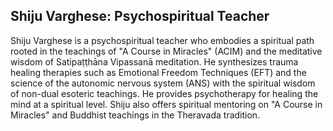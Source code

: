 ## Shiju Varghese: Psychospiritual Teacher 

Shiju Varghese is a psychospiritual teacher who embodies a spiritual path rooted in the teachings of "A Course in Miracles" (ACIM) and the meditative wisdom of Satipaṭṭhāna Vipassanā meditation. He synthesizes trauma healing therapies such as Emotional Freedom Techniques (EFT) and the science of the autonomic nervous system (ANS) with the spiritual wisdom of non-dual esoteric teachings. He provides psychotherapy for healing the mind at a spiritual level. Shiju also offers spiritual mentoring on "A Course in Miracles" and Buddhist teachings in the Theravada tradition.
